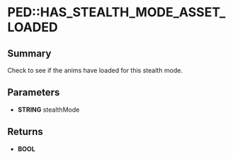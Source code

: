 # PED::HAS_STEALTH_MODE_ASSET_LOADED

## Summary
Check to see if the anims have loaded for this stealth mode.

## Parameters
* **STRING** stealthMode

## Returns
* **BOOL**